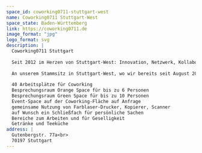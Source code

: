 ```yaml
---
space_id: coworking0711-stuttgart-west
name: Coworking0711 Stuttgart-West
space_state: Baden-Württemberg
link: https://coworking0711.de
image_format: "jpg"
logo_format: svg
description: |
  Coworking0711 Stuttgart
  
  Seit 2012 im Herzen von Stuttgart-West: Innovation, Netzwerk, Kollaboration. Willkommen im Office Home.
  
  An unserem Stammsitz in Stuttgart-West, wo wir bereits seit August 2012 zu finden sind, bieten wir dir auf einer Fläche von 350 Quadratmetern:
  
  40 Arbeitsplätze für Coworking
  Besprechungsraum Orange Space für bis zu 6 Personen
  Besprechungsraum Green Space für bis zu 10 Personen
  Event-Space auf der Coworking-Fläche auf Anfrage
  gemeinsame Nutzung von Farblaser-Drucker, Kopierer, Scanner
  auf Wunsch ein Schließfach für persönliche Sachen
  Bereiche zum Arbeiten und für Geselligkeit
  Getränke und Teeküche
address: |
  Gutenbergstr. 77a<br>
  70197 Stuttgart
---
```

